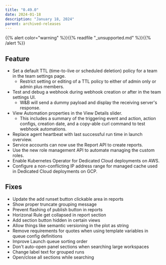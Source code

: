 ```yaml
---
title: "0.49.0"
date: 2024-01-18
description: "January 18, 2024"
parent: archived-releases
---
```


{{% alert color="warning" %}}{{% readfile "_unsupported.md" %}}{{% /alert %}}

## Feature

* Set a default TTL (time-to-live or scheduled deletion) policy for a team in the team settings page. 
    * Restrict setting or editing of a TTL policy to either of admin only or admin plus members.
* Test and debug a webhook during webhook creation or after in the team settings UI. 
    * W&B will send a dummy payload and display the receiving server's response.
* View Automation properties in the View Details slider. 
    * This includes a summary of the triggering event and action, action configs, creation date, and a copy-able curl command to test webhook automations.
* Replace agent heartbeat with last successful run time in launch overview.
* Service accounts can now use the Report API to create reports.
* Use the new role management API to automate managing the custom roles.
* Enable Kubernetes Operator for Dedicated Cloud deployments on AWS.
* Configure a non-conflicting IP address range for managed cache used in Dedicated Cloud deployments on GCP.

## Fixes

* Update the add runset button clickable area in reports
* Show proper truncate grouping message
* Prevent flashing of publish button in reports
* Horizonal Rule get collapsed in report section
* Add section button hidden in certain views
* Allow things like semantic versioning in the plot as string
* Remove requirements for quotes when using template variables in queue config definitions
* Improve Launch queue sorting order
* Don't auto-open panel sections when searching large workspaces
* Change label text for grouped runs
* Open/close all sections while searching
